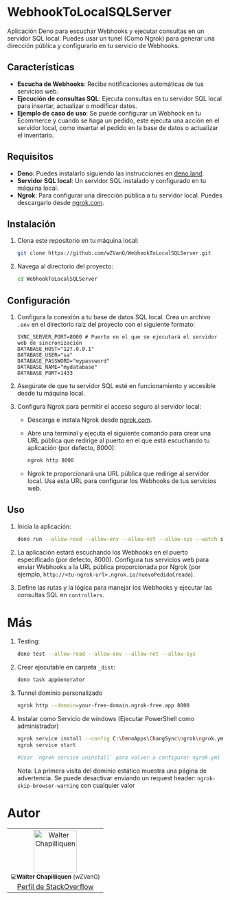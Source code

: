 # WebhookToLocalSQLServer

Aplicación Deno para escuchar Webhooks y ejecutar consultas en un servidor SQL local. Puedes usar un tunel (Como Ngrok) para generar una dirección pública y configurarlo en tu servicio de Webhooks.


## Características

- **Escucha de Webhooks**: Recibe notificaciones automáticas de tus servicios web.
- **Ejecución de consultas SQL**: Ejecuta consultas en tu servidor SQL local para insertar, actualizar o modificar datos.
- **Ejemplo de caso de uso**: Se puede configurar un Webhook en tu Ecommerce y cuando se haga un pedido, este ejecuta una acción en el servidor local, como insertar el pedido en la base de datos o actualizar el inventario.


## Requisitos

- **Deno**: Puedes instalarlo siguiendo las instrucciones en [deno.land](https://deno.land/#installation).
- **Servidor SQL local**: Un servidor SQL instalado y configurado en tu máquina local.
- **Ngrok**: Para configurar una dirección pública a tu servidor local. Puedes descargarlo desde [ngrok.com](https://ngrok.com/).


## Instalación

1. Clona este repositorio en tu máquina local:

    ```bash
    git clone https://github.com/wZVanG/WebhookToLocalSQLServer.git
    ```

2. Navega al directorio del proyecto:

    ```bash
    cd WebhookToLocalSQLServer
    ```

## Configuración

1. Configura la conexión a tu base de datos SQL local. Crea un archivo `.env` en el directorio raíz del proyecto con el siguiente formato:

    ```env
    SYNC_SERVER_PORT=8000 # Puerto en el que se ejecutará el servidor web de sincronización
    DATABASE_HOST="127.0.0.1"
    DATABASE_USER="sa"
    DATABASE_PASSWORD="mypassword"
    DATABASE_NAME="mydatabase"
    DATABASE_PORT=1433
    ```

2. Asegúrate de que tu servidor SQL esté en funcionamiento y accesible desde tu máquina local.
3. Configura Ngrok para permitir el acceso seguro al servidor local:

    - Descarga e instala Ngrok desde [ngrok.com](https://ngrok.com/).
    - Abre una terminal y ejecuta el siguiente comando para crear una URL pública que redirige al puerto en el que está escuchando tu aplicación (por defecto, 8000):

      ```bash
      ngrok http 8000
      ```

    - Ngrok te proporcionará una URL pública que redirige al servidor local. Usa esta URL para configurar los Webhooks de tus servicios web.

## Uso

1. Inicia la aplicación:

    ```bash
    deno run --allow-read --allow-env --allow-net --allow-sys --watch server.ts
    ```

2. La aplicación estará escuchando los Webhooks en el puerto especificado (por defecto, 8000). Configura tus servicios web para enviar Webhooks a la URL pública proporcionada por Ngrok (por ejemplo, `http://<tu-ngrok-url>.ngrok.io/nuevoPedidoCreado`).

3. Define las rutas y la lógica para manejar los Webhooks y ejecutar las consultas SQL en `controllers`.

# Más

1. Testing:

    ```bash
    deno test --allow-read --allow-env --allow-net --allow-sys
    ```

2. Crear ejecutable en carpeta `_dist`:

    ```bash
    deno task appGenerator
    ```

3. Tunnel dominio personalizado

	```bash
	ngrok http --domain=your-free-domain.ngrok-free.app 8000
	```

4. Instalar como Servicio de windows (Ejecutar PowerShell como administrador)

	```bash
	ngrok service install --config C:\DenoApps\ChangSync\ngrok\ngrok.yml
	ngrok service start
	
	#Usar `ngrok service uninstall` para volver a configurar ngrok.yml
	```

	Nota: La primera visita del dominio estático muestra una página de advertencia. Se puede desactivar enviando un request header: `ngrok-skip-browser-warning` con cualquier valor

# Autor

<table>
  <tr>
    <td align="center"><a href="https://stackoverflow.com/users/1074519/walter-chapilliquen-wzvang"><img src="https://i.sstatic.net/aaKX6.jpg?s=256" width="100px;" alt="Walter Chapilliquen"/></a><br /><sub>💻<b>Walter Chapilliquen</b> (wZVanG)</sub><br/><a href="https://stackoverflow.com/users/1074519/walter-chapilliquen-wzvang">Perfil de StackOverflow</a></td>
  </tr>
</table>
